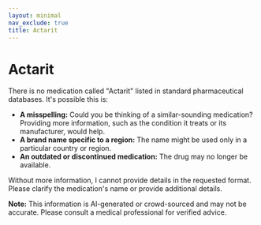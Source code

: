 ```yaml
---
layout: minimal
nav_exclude: true
title: Actarit
---
```


# Actarit

There is no medication called "Actarit" listed in standard pharmaceutical databases.  It's possible this is:

* **A misspelling:**  Could you be thinking of a similar-sounding medication?  Providing more information, such as the condition it treats or its manufacturer, would help.
* **A brand name specific to a region:**  The name might be used only in a particular country or region.
* **An outdated or discontinued medication:**  The drug may no longer be available.


Without more information, I cannot provide details in the requested format.  Please clarify the medication's name or provide additional details.


**Note:** This information is AI-generated or crowd-sourced and may not be accurate. Please consult a medical professional for verified advice.